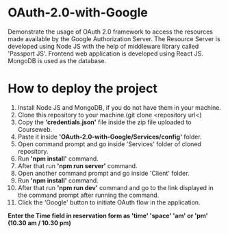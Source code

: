 # OAuth-2.0-with-Google
Demonstrate the usage of OAuth 2.0 framework to access the resources made available by the Google Authorization Server. The Resource Server is developed using Node JS with the help of middleware library called 'Passport JS'. Frontend web application is developed using React JS. MongoDB is used as the database.

# How to deploy the project

1. Install Node JS and MongoDB, if you do not have them in your machine.
2. Clone this repository to your machine.(git clone &lt;repository url&lt;)
3. Copy the **'credentials.json'** file inside the zip file uploaded to Courseweb.
4. Paste it inside **'OAuth-2.0-with-Google/Services/config'** folder.
5. Open command prompt and go inside 'Services' folder of cloned repository.
6. Run **'npm install'** command.
7. After that run **'npm run server'** command.
8. Open another command prompt and go inside 'Client' folder.
9. Run **'npm install'** command.
10. After that run **'npm run dev'** command and go to the link displayed in the command prompt after running the command.
11. Click the 'Google' button to initiate OAuth flow in the application.

**Enter the Time field in reservation form as 'time' 'space' 'am' or 'pm' (10.30 am / 10.30 pm)**
